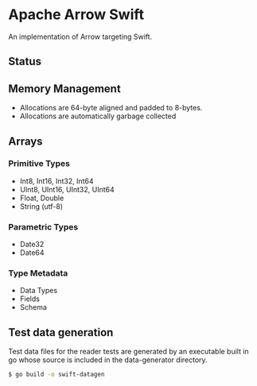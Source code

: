 <!---
  Licensed to the Apache Software Foundation (ASF) under one
  or more contributor license agreements.  See the NOTICE file
  distributed with this work for additional information
  regarding copyright ownership.  The ASF licenses this file
  to you under the Apache License, Version 2.0 (the
  "License"); you may not use this file except in compliance
  with the License.  You may obtain a copy of the License at

    http://www.apache.org/licenses/LICENSE-2.0

  Unless required by applicable law or agreed to in writing,
  software distributed under the License is distributed on an
  "AS IS" BASIS, WITHOUT WARRANTIES OR CONDITIONS OF ANY
  KIND, either express or implied.  See the License for the
  specific language governing permissions and limitations
  under the License.
-->

# Apache Arrow Swift

An implementation of Arrow targeting Swift.

## Status

## Memory Management

- Allocations are 64-byte aligned and padded to 8-bytes.
- Allocations are automatically garbage collected

## Arrays

### Primitive Types

- Int8, Int16, Int32, Int64
- UInt8, UInt16, UInt32, UInt64
- Float, Double
- String (utf-8)

### Parametric Types

- Date32
- Date64

### Type Metadata

- Data Types
- Fields
- Schema

## Test data generation

Test data files for the reader tests are generated by an executable built in go whose source is included in the data-generator directory.  
```sh
$ go build -o swift-datagen
```
